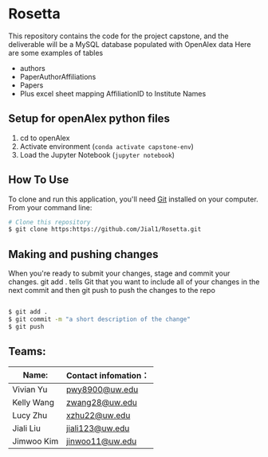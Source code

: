 # Rosetta
 This repository contains the code for the project capstone, and the deliverable will be a MySQL database populated with OpenAlex data
Here are some examples of tables
- authors
- PaperAuthorAffiliations
- Papers
- Plus excel sheet mapping AffiliationID to Institute Names

## Setup for openAlex python files

1. cd to openAlex
2. Activate environment (`conda activate capstone-env`)
3. Load the Jupyter Notebook (`jupyter notebook`)


## How To Use

To clone and run this application, you'll need [Git](https://git-scm.com) installed on your computer. From your command line:

```bash
# Clone this repository
$ git clone https:https://github.com/Jial1/Rosetta.git
```

## Making and pushing changes

When you're ready to submit your changes, stage and commit your changes. git add . tells Git that you want to include all of your changes in the next commit and then git push to push the changes to the repo

```bash

$ git add .
$ git commit -m "a short description of the change"
$ git push
```



## **Teams:**
|  Name:   | Contact infomation：  |
|  ----  | ----  |
| Vivian Yu  | pwy8900@uw.edu|
| Kelly Wang | zwang28@uw.edu |
| Lucy Zhu  | xzhu22@uw.edu |
| Jiali Liu | jiali123@uw.edu |
| Jimwoo Kim | jinwoo11@uw.edu |
